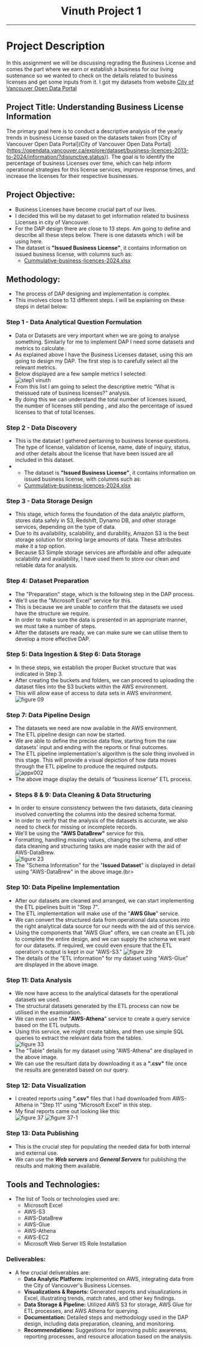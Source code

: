 <h1 align="center">Vinuth Project 1</h1>

___

# Project Description
In this assignment we will be discussing regrading the Business License and comes the part where we earn or establish a business for our living sustenance so we wanted to check on the details related to business licenses and get some inputs from it. I got my datasets from website [City of Vancouver Open Data Portal](https://opendata.vancouver.ca/explore/dataset/business-licences-2013-to-2024/information/?disjunctive.status)
## Project Title: Understanding Business License Information
The primary goal here is to conduct a descriptive analysis of the yearly trends in business License based on the datasets taken from [City of Vancouver Open Data Portal](City of Vancouver Open Data Portal](https://opendata.vancouver.ca/explore/dataset/business-licences-2013-to-2024/information/?disjunctive.status)). The goal is to identify the percentage of business Licenses over time, which can help inform operational strategies for this license services, improve response times, and increase the licenses for their respective businesses.
## Project Objective:
* Business Licenses have become crucial part of our lives.
* I decided this will be my dataset to get information related to  business Licenses  in city of Vancouver.
* For the DAP design there are close to 13 steps. Am going to define and describe all these steps below.
There is one  datasets which i will be using here.
* The  dataset is **"Issued Business License"**, it contains information on issued business license, with columns such as:
  * [Cummulative-business-licences-2024.xlsx](https://github.com/user-attachments/files/17004732/Cummulative-business-licences-2024.xlsx)
## Methodology:
* The process of DAP designing and implementation is complex.
* This involves close to 13 different steps. I will be explaining on these steps in detail below:
### Step 1 - Data Analytical Question Formulation
* Data or Datasets are very important when we are going to analyse something. Similarly for me to implement DAP I need some datasets and metrics to calculate.
* As explained above I have the Business Licenses dataset, using this am going to design my DAP. The first step is to carefully select all the relevant metrics.
* Below displayed are a few sample metrics I selected: <br>
![step1 vinuth](https://github.com/user-attachments/assets/0ca43f38-6ef1-4c53-96fd-cc075cbf6ff4)
*  From this list I am going to select the descriptive metric “What is theissued rate of business licenses?” analysis.
*  By doing this we can understand the total number of licenses issued, the number of licenses still pending , and also the percentage of issued licenses to that of total licenses.
### Step 2 - Data Discovery
* This is the dataset I gathered pertaining to business license questions. The  type of license, validation of license, name, date of inquiry, status, and other details about the license that have been issued are all included in this dataset.
* * The  dataset is **"Issued Business License"**, it contains information on issued business license, with columns such as:
  * [Cummulative-business-licences-2024.xlsx](https://github.com/user-attachments/files/17004732/Cummulative-business-licences-2024.xlsx)
### Step 3 - Data Storage Design
* This stage, which forms the foundation of the data analytic platform, stores data safely in S3, Redshift, Dynamo DB, and other storage services, depending on the type of data.
* Due to its availability, scalability, and durability, Amazon S3 is the best storage solution for storing large amounts of data. These attributes make it a top option.
* Because S3 Simple storage services are affordable and offer adequate scalability and availability, I have used them to store our clean and reliable data for analysis.
### Step 4: Dataset Preparation
* The "Preparation" stage, which is the following step in the DAP process.  
* We'll use the "Microsoft Excel" service for this.
* This is because we are unable to confirm that the datasets we used have the structure we require.
* In order to make sure the data is presented in an appropriate manner, we must take a number of steps.
* After the datasets are ready, we can make sure we can utilise them to develop a more effective DAP.
### Step 5: Data Ingestion & Step 6: Data Storage
* In these steps, we establish the proper Bucket structure that was indicated in Step 3.
* After creating the buckets and folders, we can proceed to uploading the dataset files into the S3 buckets within the AWS environment.
* This will allow ease of access to data sets in AWS environment.<br>
![figure 09](https://github.com/user-attachments/assets/c49aab95-8267-4848-91a1-25ff69a574c7)
### Step 7: Data Pipeline Design 
* The datasets we need are now available in the AWS environment.
* The ETL pipeline design can now be started.
* We are able to define the precise data flow, starting from the raw datasets' input and ending with the reports or final outcomes.
* The ETL pipeline implementation's algorithm is the sole thing involved in this stage. This will provide a visual depiction of how data moves through the ETL pipeline to produce the required outputs.<br>
![appx002](https://github.com/user-attachments/assets/56c5ff34-f2e5-46d3-98e4-0d10439608fb)
* The above image display the details of “business license” ETL process.
* ### Steps 8 & 9: Data Cleaning & Data Structuring
* In order to ensure consistency between the two datasets, data cleaning involved converting the columns into the desired schema format.
* In order to verify that the analysis of the datasets is accurate, we also need to check for missing or incomplete records.
* We'll be using the **"AWS DataBrew"** service for this.
* Formatting, handling missing values, changing the schema, and other data cleaning and structuring tasks are made easier with the aid of AWS-DataBrew.<br>
![figure 23](https://github.com/user-attachments/assets/9030ef6c-7904-47aa-a4ff-ef407ea93a43)
* The "Schema Information" for the "**Issued Dataset**" is displayed in detail using "AWS-DataBrew" in the above image.(br>
### Step 10: Data Pipeline Implementation 
* After our datasets are cleaned and arranged, we can start implementing the ETL pipelines built in "Step 7".
* The ETL implementation will make use of the "**AWS Glue**" service.
* We can convert the structured data from operational data sources into the right analytical data source for our needs with the aid of this service.
* Using the components that "AWS Glue" offers, we can create an ETL job to complete the entire design, and we can supply the schema we want for our datasets. If required, we could even ensure that the ETL operation's output is kept in our "AWS-S3."
![figure 29](https://github.com/user-attachments/assets/6b80549c-910c-4d20-81a7-2815793b2863)
* The details of the "ETL information" for my dataset using "AWS-Glue" are displayed in the above image.
### Step 11: Data Analysis 
* We now have access to the analytical datasets for the operational datasets we used.
* The structural datasets generated by the ETL process can now be utilised in the examination.
* We can even use the "**AWS-Athena**" service to create a query service based on the ETL outputs.
* Using this service, we might create tables, and then use simple SQL queries to extract the relevant data from the tables.<br>
![figure 33](https://github.com/user-attachments/assets/f58d8ee6-872b-4ee6-8e60-6d0fcb3d2378)
* The "Table" details for my dataset using "AWS-Athena" are displayed in the above image.
* We can use the resultant data by downloading it as a **".csv"** file once the results are generated based on our query.
### Step 12: Data Visualization 
* I created reports using **".csv"** files that I had downloaded from AWS-Athena in "Step 11" using "Microsoft Excel" in this step.
* My final reports came out looking like this:<br>
![figure 37](https://github.com/user-attachments/assets/23bb0d92-0074-4889-9ae6-2a853fb36afb)
![figure 37-1](https://github.com/user-attachments/assets/9341b7b8-59ef-44f4-9d9e-b104fa1aa7f5)
### Step 13: Data Publishing
* This is the crucial step for populating the needed data for both internal and external use.
* We can use the ***Web servers*** and ***General Servers*** for publishing the results and making them available.
## Tools and Technologies:
* The list of Tools or technologies used are:
  * Microsoft Excel
  * AWS-S3
  * AWS-DataBrew
  * AWS-Glue
  * AWS-Athena
  * AWS-EC2
  * Microsoft Web Server IIS Role Installation
### Deliverables:
* A few crucial deliverables are:
  * **Data Analytic Platform:** Implemented on AWS, integrating data from the City of Vancouver's Business Licenses.
  * **Visualizations & Reports:** Generated reports and visualizations in Excel, illustrating trends, match rates, and other key findings.
  * **Data Storage & Pipeline:** Utilized AWS S3 for storage, AWS Glue for ETL processes, and AWS Athena for querying.
  * **Documentation:** Detailed steps and methodology used in the DAP design, including data preparation, cleaning, and monitoring.
  * **Recommendations:** Suggestions for improving public awareness, reporting processes, and resource allocation based on the analysis. <br>



